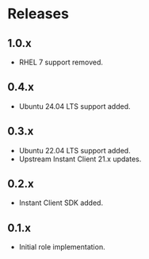 # Releases

## 1.0.x

- RHEL 7 support removed.

## 0.4.x

- Ubuntu 24.04 LTS support added.

## 0.3.x

- Ubuntu 22.04 LTS support added.
- Upstream Instant Client 21.x updates.

## 0.2.x

- Instant Client SDK added.

## 0.1.x

- Initial role implementation.
